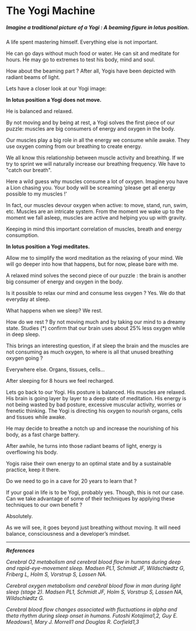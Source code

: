 # The Yogi Machine

##### Imagine a traditional picture of a Yogi : A beaming figure in lotus position. 

A life spent mastering himself. Everything else is not important. 

He can go days without much food or water. He can sit and meditate for hours. He may go to extremes to test his body, mind and soul. 

How about the beaming part ? After all, Yogis have been depicted with radiant beams of light. 

Lets have a closer look at our Yogi image:

**In lotus position a Yogi does not move.** 

He is balanced and relaxed. 

By not moving and by being at rest, a Yogi solves the first piece of our puzzle: muscles are big consumers of energy and oxygen in the body. 

Our muscles play a big role in all the energy we consume while awake. They use oxygen coming from our breathing to create energy. 

We all know this relationship between muscle activity and breathing. If we try to sprint we will naturally increase our breathing frequency. We have to "catch our breath".  

Here a wild guess why muscles consume a lot of oxygen. Imagine you have a Lion chasing you. Your body will be screaming 'please get all energy possible to my muscles !'

In fact, our muscles devour oxygen when active: to move, stand, run, swim, etc. Muscles are an intricate system. From the moment we wake up to the moment we fall asleep, muscles are active and helping you up with gravity. 

Keeping in mind this important correlation of muscles, breath and energy consumption. 

**In lotus position a Yogi meditates.** 

Allow me to simplify the word meditation as the relaxing of your mind. We will go deeper into how that happens, but for now, please bare with me. 

A relaxed mind solves the second piece of our puzzle : the brain is another big consumer of energy and oxygen in the body. 

Is it possible to relax our mind and consume less oxygen ? Yes. We do that everyday at sleep. 

What happens when we sleep? We rest. 

How do we rest ? By not moving much and by taking our mind to a dreamy state. Studies (*) confirm that our brain uses about 25% less oxygen while in deep sleep. 

This brings an interesting question, if at sleep the brain and the muscles are not consuming as much oxygen, to where is all that unused breathing oxygen going ? 

Everywhere else. Organs, tissues, cells...

After sleeping for 8 hours we feel recharged.

Lets go back to our Yogi. His posture is balanced. His muscles are relaxed. His brain is going layer by layer to a deep state of meditation.  His energy is not being wasted by bad posture, excessive muscular activity, worries or frenetic thinking. The Yogi is directing his oxygen to nourish organs, cells and tissues while awake.

He may decide to breathe a notch up and increase the nourishing of his body, as a fast charge battery. 

After awhile, he turns into those radiant beams of light, energy is overflowing his body. 

Yogis raise their own energy to an optimal state and by a sustainable practice, keep it there.  

Do we need to go in a cave for 20 years to learn that ? 

If your goal in life is to be Yogi, probably yes. Though, this is not our case. Can we take advantage of some of their techniques by applying these techniques to our own benefit ? 

Absolutely. 

As we will see, it goes beyond just breathing without moving. It will need balance, consciousness and a developer’s mindset. 

***

***References***

*Cerebral O2 metabolism and cerebral blood flow in humans during deep and rapid-eye-movement sleep.
Madsen PL1, Schmidt JF, Wildschiødtz G, Friberg L, Holm S, Vorstrup S, Lassen NA.*

*Cerebral oxygen metabolism and cerebral blood flow in man during light sleep (stage 2).
Madsen PL1, Schmidt JF, Holm S, Vorstrup S, Lassen NA, Wildschiødtz G.*

*Cerebral blood flow changes associated with fluctuations
in alpha and theta rhythm during sleep onset in humans.
Futoshi Kotajima1,2, Guy E. Meadows1, Mary J. Morrell1 and Douglas R. Corfield1,3*

